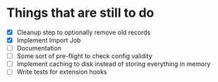 # Things that are still to do

- [x] Cleanup step to optionally remove old records
- [x] Implement Import Job
- [ ] Documentation
- [ ] Some sort of pre-flight to check config validity
- [ ] Implement caching to disk instead of storing everything in memory
- [ ] Write tests for extension hooks
